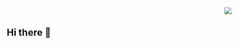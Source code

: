 <!-- 1. GitHub usernameを変更 -->
<div align="right">
  <img src="https://komarev.com/ghpvc/?username=cotora" />
</div>

## Hi there 👋
<br>

<!--
## 🏃‍♀️ Activities
<div align="left"> 
  <img alt="Top Langs" height="170px" src="https://github-readme-stats.vercel.app/api?username=cotora&theme=vue-dark&layout=compact&count_private=true" />
  <img alt="github stats" height="170px" src="https://github-readme-stats.vercel.app/api/top-langs/?username=cotora&theme=vue-dark&layout=compact" />
</div>

[![trophy](https://github-profile-trophy.vercel.app/?username=cotora&theme=onedark)](https://github.com/ryo-ma/github-profile-trophy)
-->

<!--
This repository is a ✨ _special_ ✨ repository because its `README.md` (this file) appears on your GitHub profile.

Here are some ideas to get you started:

- 🔭 I’m currently working on ...
- 🌱 I’m currently learning ...
- 👯 I’m looking to collaborate on ...
- 🤔 I’m looking for help with ...
- 💬 Ask me about ...
- 📫 How to reach me: ...
- 😄 Pronouns: ...
- ⚡ Fun fact: ...
-->

